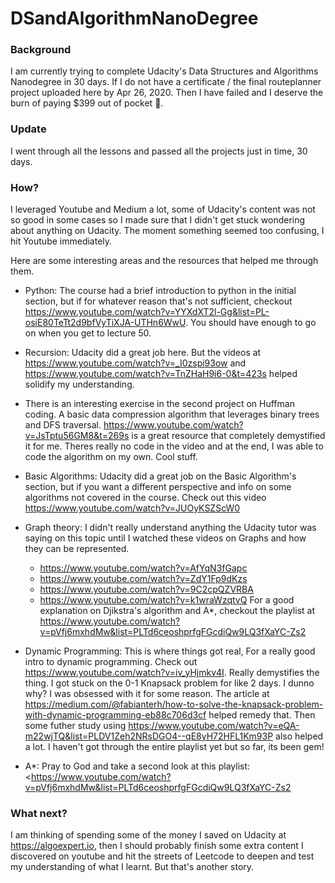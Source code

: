 # DSandAlgorithmNanoDegree
### Background
I am currently trying to complete Udacity's Data Structures and Algorithms Nanodegree in 30 days.
 If I do not have a certificate / the final routeplanner project uploaded here by Apr 26, 2020.
Then I have failed and I deserve the burn of paying $399 out of pocket 😬.

### Update
 
I went through all the lessons and passed all the projects just in time, 30 days.

### How?

I leveraged Youtube and Medium a lot, some of Udacity's content was not so good in some cases so I made sure that I 
didn't get stuck wondering about anything on Udacity. The moment something seemed too confusing, I hit Youtube
immediately.

Here are some interesting areas and the resources that helped me through them.
- Python: The course had a brief introduction to python in the initial section, but if for whatever reason that's not
sufficient, checkout <https://www.youtube.com/watch?v=YYXdXT2l-Gg&list=PL-osiE80TeTt2d9bfVyTiXJA-UTHn6WwU>. You should 
have enough to go on when you get to lecture 50.
- Recursion: Udacity did a great job here. But the videos at <https://www.youtube.com/watch?v=_I0zspi93ow> and <https://www.youtube.com/watch?v=TnZHaH9i6-0&t=423s>
helped solidify my understanding.
- There is an interesting exercise in the second project on Huffman coding. A basic data compression algorithm that leverages binary trees and 
DFS traversal. <https://www.youtube.com/watch?v=JsTptu56GM8&t=269s> is a great resource that completely demystified it for me. Theres really 
no code in the video and at the end, I was able to code the algorithm on my own. Cool stuff.
- Basic Algorithms: Udacity did a great job on the Basic Algorithm's section, but if you want a different perspective and info on some
algorithms not covered in the course. Check out this video <https://www.youtube.com/watch?v=JUOyKSZScW0>
- Graph theory: I didn't really understand anything the Udacity tutor was saying on this topic until I watched these videos on Graphs and how
they can be represented. 
    * <https://www.youtube.com/watch?v=AfYqN3fGapc> 
    * <https://www.youtube.com/watch?v=ZdY1Fp9dKzs> 
    * <https://www.youtube.com/watch?v=9C2cpQZVRBA>
    * <https://www.youtube.com/watch?v=k1wraWzqtvQ>
For a good explanation on Djikstra's algorithm and A*, checkout the playlist at <https://www.youtube.com/watch?v=pVfj6mxhdMw&list=PLTd6ceoshprfgFGcdiQw9LQ3fXaYC-Zs2>

- Dynamic Programming: This is where things got real, For a really good intro to dynamic programming. Check out <https://www.youtube.com/watch?v=iv_yHjmkv4I>. Really demystifies 
the thing. I got stuck on the 0-1 Knapsack problem for like 2 days. I dunno why? I was obsessed with it for some reason. The article at <https://medium.com/@fabianterh/how-to-solve-the-knapsack-problem-with-dynamic-programming-eb88c706d3cf>
helped remedy that. Then some futher study using <https://www.youtube.com/watch?v=eQA-m22wjTQ&list=PLDV1Zeh2NRsDGO4--qE8yH72HFL1Km93P> also helped a lot. I haven't got through the entire playlist
yet but so far, its been gem!
- A*: Pray to God and take a second look at this playlist: <<https://www.youtube.com/watch?v=pVfj6mxhdMw&list=PLTd6ceoshprfgFGcdiQw9LQ3fXaYC-Zs2>

### What next?

I am thinking of spending some of the money I saved on Udacity at <https://algoexpert.io>, then I should probably finish some extra content 
I discovered on youtube and hit the streets of Leetcode to deepen and test my understanding of what I learnt. But that's another story.



